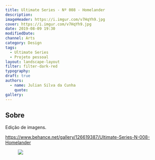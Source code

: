```yaml
---
title: Ultimate Series - Nº 008 - Homelander
description:
imageHeader: https://i.imgur.com/v7HqYh9.jpg
cover: https://i.imgur.com/v7HqYh9.jpg
date: 2019-08-09 19:30
modifiedDate:
channel: Arts
category: Design
tags:
  - Ultimate Series
  - Projeto pessoal
layout: landscape-layout
filter: filter-dark-red
typography:
draft: true
authors:
  - name: Julian Silva da Cunha
    quote:
gallery:
---
```


## Sobre

Edição de imagens.

https://www.behance.net/gallery/126619387/Ultimate-Series-N-008-Homelander

<figure>
<img src="https://i.imgur.com/v7HqYh9.jpg" className="max-w-none mx-auto block"/>
</figure>
